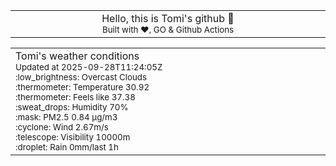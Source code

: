 
<div align="center">
<table>
<tbody>
<td align="center">
<img width="2000" height="0"><br>
Hello, this is Tomi's github 👋<br>
<sup>Built with ❤️, GO & Github Actions</sup><br>
<img width="2000" height="0">
</td>
</tbody>
</table>
</div>
<table>
<tbody>
<td align="left">
<img width="2000" height="0"><br>
Tomi's weather conditions<br>
<sup>Updated at 2025-09-28T11:24:05Z</sup><br>
<sup>:low_brightness: Overcast Clouds</sup><br>
<sup>:thermometer: Temperature 30.92 </sup><br>
<sup>:thermometer: Feels like 37.38</sup><br>
<sup>:sweat_drops: Humidity 70%</sup><br>
<sup>:mask: PM2.5 0.84 μg/m3</sup><br>
<sup>:cyclone: Wind 2.67m/s </sup><br>
<sup>:telescope: Visibility 10000m </sup><br>
<sup>:droplet: Rain 0mm/last 1h </sup><br>
<img width="2000" height="0">
</td>
<td align="left">
<img width="2000" height="0"><br>
<br>
<img width="2000" height="0">
</td>
</tbody>
</table>
</div>
    